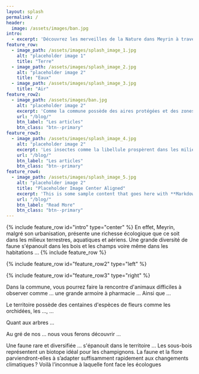 ```yaml
---
layout: splash
permalink: /
header:
  image: /assets/images/ban.jpg
intro: 
  - excerpt: 'Découvrez les merveilles de la Nature dans Meyrin à travers sa faune et sa flore.'
feature_row:
  - image_path: /assets/images/splash_image_1.jpg
    alt: "placeholder image 1"
    title: "Terre"
  - image_path: /assets/images/splash_image_2.jpg
    alt: "placeholder image 2"
    title: "Eaux"
  - image_path: /assets/images/splash_image_3.jpg
    title: "Air"
feature_row2:
  - image_path: /assets/images/ban.jpg
    alt: "placeholder image 2"
    excerpt: 'Comme la commune possède des aires protégées et des zones humides, les animaux y vivent paisiblement, en sécurité et tout en liberté dans leur milieu naturel malgré la proximité des humains.'
    url: "/blog/"
    btn_label: "Les articles"
    btn_class: "btn--primary"
feature_row3:
  - image_path: /assets/images/splash_image_4.jpg
    alt: "placeholder image 2"
    excerpt: 'Les insectes comme la libellule prospèrent dans les milieux aquatiques.'
    url: "/blog/"
    btn_label: "Les articles"
    btn_class: "btn--primary"    
feature_row4:
  - image_path: /assets/images/splash_image_5.jpg
    alt: "placeholder image 2"
    title: "Placeholder Image Center Aligned"
    excerpt: 'This is some sample content that goes here with **Markdown** formatting. Centered with `type="center"`'
    url: "/blog/"
    btn_label: "Read More"
    btn_class: "btn--primary"
---
```

{% include feature_row id="intro" type="center" %}
En effet, Meyrin, malgré son urbanisation, présente une richesse écologique que ce soit dans les milieux terrestres, aquatiques et aériens. Une grande diversité de faune s'épanouit dans les bois et les champs voire même dans les habitations ...
{% include feature_row %}

{% include feature_row id="feature_row2" type="left" %}

{% include feature_row id="feature_row3" type="right" %}

<!--{% include feature_row id="feature_row4" type="center" %}-->

Dans la commune, vous pourrez faire la rencontre d'animaux difficiles à observer comme ...
une grande armoire à pharmacie ...
Ainsi que ...


Le territoire possède des centaines d'espèces de fleurs comme les orchidées, les ..., ...

Quant aux arbres ...


Au gré de nos ... nous vous ferons découvrir ...

Une faune rare et diversifiée ... s'épanouit dans le territoire ...
Les sous-bois représentent un biotope idéal pour les champignons.
La faune et la flore parviendront-elles à s’adapter suffisamment rapidement aux changements climatiques ? Voilà l’inconnue à laquelle font face les écologues